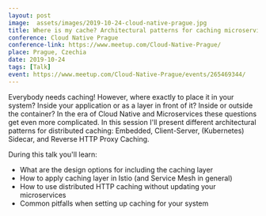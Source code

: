 ```yaml
---
layout: post
image:  assets/images/2019-10-24-cloud-native-prague.jpg
title: Where is my cache? Architectural patterns for caching microservices
conference: Cloud Native Prague
conference-link: https://www.meetup.com/Cloud-Native-Prague/
place: Prague, Czechia
date: 2019-10-24
tags: [Talk]
event: https://www.meetup.com/Cloud-Native-Prague/events/265469344/
---
```


Everybody needs caching! However, where exactly to place it in your system? Inside your application or as a layer in front of it? Inside or outside the container? In the era of Cloud Native and Microservices these questions get even more complicated. In this session I'll present different architectural patterns for distributed caching: Embedded, Client-Server, (Kubernetes) Sidecar, and Reverse HTTP Proxy Caching.

During this talk you'll learn:
- What are the design options for including the caching layer
- How to apply caching layer in Istio (and Service Mesh in general)
- How to use distributed HTTP caching without updating your microservices
- Common pitfalls when setting up caching for your system